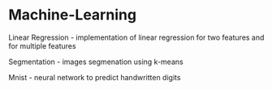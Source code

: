 # Machine-Learning

Linear Regression - implementation of linear regression for two features and for multiple features

Segmentation - images segmenation using k-means

Mnist - neural network to predict handwritten digits
